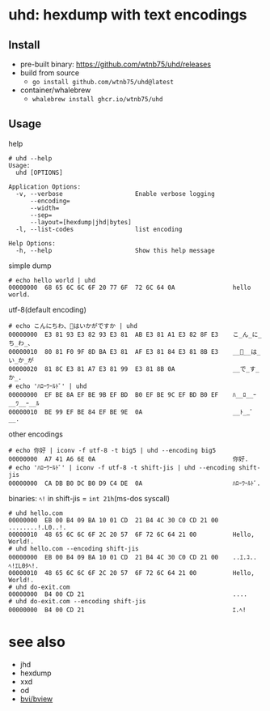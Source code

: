 # uhd: hexdump with text encodings

## Install

- pre-built binary: <https://github.com/wtnb75/uhd/releases>
- build from source
    - `go install github.com/wtnb75/uhd@latest`
- container/whalebrew
    - `whalebrew install ghcr.io/wtnb75/uhd`

## Usage

help

```plaintext
# uhd --help
Usage:
  uhd [OPTIONS]

Application Options:
  -v, --verbose                    Enable verbose logging
      --encoding=
      --width=
      --sep=
      --layout=[hexdump|jhd|bytes]
  -l, --list-codes                 list encoding

Help Options:
  -h, --help                       Show this help message
```

simple dump

```plaintext
# echo hello world | uhd
00000000  68 65 6C 6C 6F 20 77 6F  72 6C 64 0A                hello world.
```

utf-8(default encoding)

```plaintext
# echo こんにちわ、🍺はいかがですか | uhd
00000000  E3 81 93 E3 82 93 E3 81  AB E3 81 A1 E3 82 8F E3    こ_ん_に_ち_わ_、
00000010  80 81 F0 9F 8D BA E3 81  AF E3 81 84 E3 81 8B E3    __🍺__は_い_か_が
00000020  81 8C E3 81 A7 E3 81 99  E3 81 8B 0A                __で_す_か_.
# echo 'ﾊﾛｰﾜｰﾙﾄﾞ' | uhd
00000000  EF BE 8A EF BE 9B EF BD  B0 EF BE 9C EF BD B0 EF    ﾊ__ﾛ__ｰ__ﾜ__ｰ__ﾙ
00000010  BE 99 EF BE 84 EF BE 9E  0A                         __ﾄ__ﾞ__.
```

other encodings

```plaintext
# echo 你好 | iconv -f utf-8 -t big5 | uhd --encoding big5
00000000  A7 41 A6 6E 0A                                      你好.
# echo 'ﾊﾛｰﾜｰﾙﾄﾞ' | iconv -f utf-8 -t shift-jis | uhd --encoding shift-jis
00000000  CA DB B0 DC B0 D9 C4 DE  0A                         ﾊﾛｰﾜｰﾙﾄﾞ.
```

binaries: `ﾍ!` in shift-jis = `int 21h`(ms-dos syscall)

```plaintext
# uhd hello.com
00000000  EB 00 B4 09 BA 10 01 CD  21 B4 4C 30 C0 CD 21 00    ........!.L0..!.
00000010  48 65 6C 6C 6F 2C 20 57  6F 72 6C 64 21 00          Hello, World!.
# uhd hello.com --encoding shift-jis
00000000  EB 00 B4 09 BA 10 01 CD  21 B4 4C 30 C0 CD 21 00    ..ｴ.ｺ..ﾍ!ｴL0ﾀﾍ!.
00000010  48 65 6C 6C 6F 2C 20 57  6F 72 6C 64 21 00          Hello, World!.
# uhd do-exit.com
00000000  B4 00 CD 21                                         ....
# uhd do-exit.com --encoding shift-jis
00000000  B4 00 CD 21                                         ｴ.ﾍ!
```

# see also

- jhd
- hexdump
- xxd
- od
- [bvi/bview](https://bvi.sourceforge.net/)
